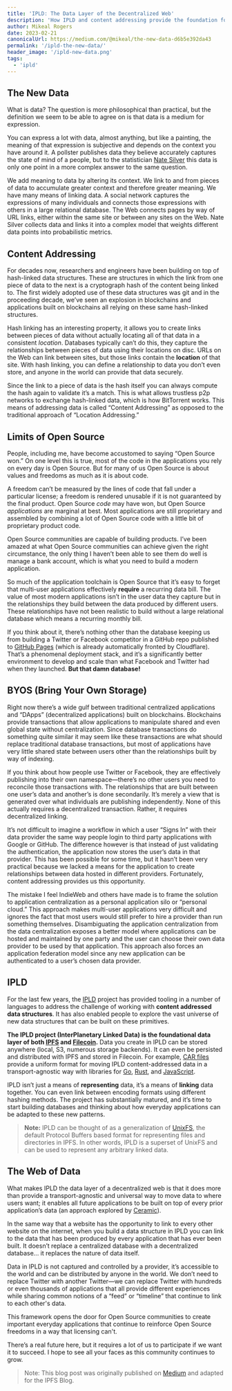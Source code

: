 ```yaml
---
title: 'IPLD: The Data Layer of the Decentralized Web'
description: 'How IPLD and content addressing provide the foundation for the decentralized web'
author: Mikeal Rogers
date: 2023-02-21
canonicalUrl: https://medium.com/@mikeal/the-new-data-d6b5e392da43
permalink: '/ipld-the-new-data/'
header_image: '/ipld-new-data.png'
tags:
  - 'ipld'
---
```


## The New Data

What is data? The question is more philosophical than practical, but the definition we seem to be able to agree on is that data is a medium for expression.

You can express a lot with data, almost anything, but like a painting, the meaning of that expression is subjective and depends on the context you have around it. A pollster publishes data they believe accurately captures the state of mind of a people, but to the statistician [Nate Silver](https://en.wikipedia.org/wiki/Nate_Silver) this data is only one point in a more complex answer to the same question.

We add meaning to data by altering its context. We link to and from pieces of data to accumulate greater context and therefore greater meaning. We have many means of linking data. A social network captures the expressions of many individuals and connects those expressions with others in a large relational database. The Web connects pages by way of URL links, either within the same site or between any sites on the Web. Nate Silver collects data and links it into a complex model that weights different data points into probabilistic metrics.

## Content Addressing

For decades now, researchers and engineers have been building on top of hash-linked data structures. These are structures in which the link from one piece of data to the next is a cryptograph hash of the content being linked to. The first widely adopted use of these data structures was git and in the proceeding decade, we’ve seen an explosion in blockchains and applications built on blockchains all relying on these same hash-linked structures.

Hash linking has an interesting property, it allows you to create links between pieces of data without actually locating all of that data in a consistent _location_. Databases typically can’t do this, they capture the relationships between pieces of data using their locations on disc. URLs on the Web can link between sites, but those links contain the **location** of that site. With hash linking, you can define a relationship to data you don’t even store, and anyone in the world can provide that data securely.

Since the link to a piece of data is the hash itself you can always compute the hash again to validate it’s a match. This is what allows trustless p2p networks to exchange hash-linked data, which is how BitTorrent works. This means of addressing data is called “Content Addressing” as opposed to the traditional approach of “Location Addressing.”

## Limits of Open Source

People, including me, have become accustomed to saying “Open Source won.” On one level this is true, most of the code in the applications you rely on every day is Open Source. But for many of us Open Source is about values and freedoms as much as it is about code.

A freedom can’t be measured by the lines of code that fall under a particular license; a freedom is rendered unusable if it is not guaranteed by the final product. Open Source _code_ may have won, but Open Source _applications_ are marginal at best. Most applications are still proprietary and assembled by combining a lot of Open Source code with a little bit of proprietary product code.

Open Source communities are capable of building products. I’ve been amazed at what Open Source communities can achieve given the right circumstance, the only thing I haven’t been able to see them do well is manage a bank account, which is what you need to build a modern application.

So much of the application toolchain is Open Source that it’s easy to forget that multi-user applications effectively **require** a recurring data bill. The value of most modern applications isn’t in the user data they capture but in the relationships they build between the data produced by different users. These relationships have not been realistic to build without a large relational database which means a recurring monthly bill.

If you think about it, there’s nothing other than the database keeping us from building a Twitter or Facebook competitor in a GitHub repo published to [GitHub Pages](https://pages.github.com/) (which is already automatically fronted by Cloudflare). That’s a phenomenal deployment stack, and it’s a significantly better environment to develop and scale than what Facebook and Twitter had when they launched. **But that damn database!**

## BYOS (Bring Your Own Storage)

Right now there’s a wide gulf between traditional centralized applications and “DApps” (decentralized applications) built on blockchains. Blockchains provide transactions that allow applications to manipulate shared and even global state without centralization. Since database transactions do something quite similar it may seem like these transactions are what should replace traditional database transactions, but most of applications have very little shared state between users other than the relationships built by way of indexing.

If you think about how people use Twitter or Facebook, they are effectively publishing into their own namespace—there’s no other users you need to reconcile those transactions with. The relationships that are built between one user’s data and another’s is done secondarily. It’s merely a view that is generated over what individuals are publishing independently. None of this actually requires a decentralized transaction. Rather, it requires decentralized linking.

It’s not difficult to imagine a workflow in which a user “Signs In” with their data provider the same way people login to third party applications with Google or GitHub. The difference however is that instead of just validating the authentication, the application now stores the user’s data in that provider. This has been possible for some time, but it hasn’t been very practical because we lacked a means for the application to create relationships between data hosted in different providers. Fortunately, content addressing provides us this opportunity.

The mistake I feel IndieWeb and others have made is to frame the solution to application centralization as a personal application silo or “personal cloud.” This approach makes multi-user applications very difficult and ignores the fact that most users would still prefer to hire a provider than run something themselves. Disambiguating the application centralization from the data centralization exposes a better model where applications can be hosted and maintained by one party and the user can choose their own data provider to be used by that application. This approach also forces an application federation model since any new application can be authenticated to a user’s chosen data provider.

## IPLD

For the last few years, the [IPLD](https://ipld.io/) project has provided tooling in a number of languages to address the challenge of working with **content addressed data structures**. It has also enabled people to explore the vast universe of new data structures that can be built on these primitives.

**The IPLD project (InterPlanetary Linked Data) is the foundational data layer of both [IPFS](https://ipfs.tech/) and [Filecoin](https://filecoin.io/).** Data you create in IPLD can be stored anywhere (local, S3, numerous storage backends). It can even be persisted and distributed with IPFS and stored in Filecoin. For example, [CAR files](https://ipld.io/specs/transport/car/carv1/) provide a uniform format for moving IPLD content-addressed data in a transport-agnostic way with libraries for [Go](https://github.com/ipld/go-car), [Rust](https://crates.io/crates/iroh-car), and [JavaScript](https://github.com/ipld/js-car).

IPLD isn’t just a means of **representing** data, it’s a means of **linking** data together. You can even link between encoding formats using different hashing methods. The project has substantially matured, and it’s time to start building databases and thinking about how everyday applications can be adapted to these new patterns.

> **Note:** IPLD can be thought of as a generalization of [UnixFS](https://docs.ipfs.tech/concepts/file-systems/#unix-file-system-unixfs), the default Protocol Buffers based format for representing files and directories in IPFS. In other words, IPLD is a superset of UnixFS and can be used to represent any arbitrary linked data.

## The Web of Data

What makes IPLD the data layer of a decentralized web is that it does more than provide a transport-agnostic and universal way to move data to where users want; it enables all future applications to be built on top of every prior application’s data (an approach explored by [Ceramic](https://ceramic.network/)).

In the same way that a website has the opportunity to link to every other website on the internet, when you build a data structure in IPLD you can link to the data that has been produced by every application that has ever been built. It doesn’t replace a centralized database with a decentralized database... it replaces the nature of data itself.

Data in IPLD is not captured and controlled by a provider, it’s accessible to the world and can be distributed by anyone in the world. We don’t need to replace Twitter with another Twitter—we can replace Twitter with hundreds or even thousands of applications that all provide different experiences while sharing common notions of a “feed” or “timeline” that continue to link to each other's data.

This framework opens the door for Open Source communities to create important everyday applications that continue to reinforce Open Source freedoms in a way that licensing can't.

There’s a real future here, but it requires a lot of us to participate if we want it to succeed. I hope to see all your faces as this community continues to grow.

> Note: This blog post was originally published on [Medium](https://medium.com/@mikeal/the-new-data-d6b5e392da43) and adapted for the IPFS Blog.